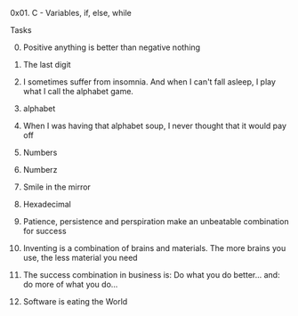 0x01. C - Variables, if, else, while



Tasks

0.	Positive anything is better than negative nothing

1.	The last digit

2.	I sometimes suffer from insomnia. And when I can't fall asleep, I play what I call the alphabet game.

3.	alphabet

4.	When I was having that alphabet soup, I never thought that it would pay off

5.	Numbers

6.	Numberz

7.	Smile in the mirror

8.	Hexadecimal

9.	Patience, persistence and perspiration make an unbeatable combination for success

10.	Inventing is a combination of brains and materials. The more brains you use, the less material you need

11.	The success combination in business is: Do what you do better... and: do more of what you do...

12.	Software is eating the World

